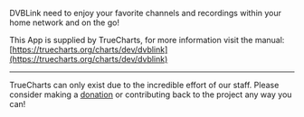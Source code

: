 DVBLink need to enjoy your favorite channels and recordings within your home network and on the go!

This App is supplied by TrueCharts, for more information visit the manual: [https://truecharts.org/charts/dev/dvblink](https://truecharts.org/charts/dev/dvblink)

---

TrueCharts can only exist due to the incredible effort of our staff.
Please consider making a [donation](https://truecharts.org/sponsor) or contributing back to the project any way you can!
